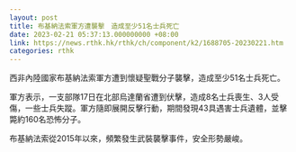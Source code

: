 ```yaml
---
layout: post
title: 布基納法索軍方遭襲擊　造成至少51名士兵死亡
date: 2023-02-21 05:37:13.000000000 +08:00
link: https://news.rthk.hk/rthk/ch/component/k2/1688705-20230221.htm
categories: rthk
---
```


西非內陸國家布基納法索軍方遭到懷疑聖戰分子襲擊，造成至少51名士兵死亡。

軍方表示，一支部隊17日在北部烏達蘭省遭到伏擊，造成8名士兵喪生、3人受傷，一些士兵失蹤。軍方隨即展開反擊行動，期間發現43具遇害士兵遺體，並擊斃約160名恐怖分子。

布基納法索從2015年以來，頻繁發生武裝襲擊事件，安全形勢嚴峻。
